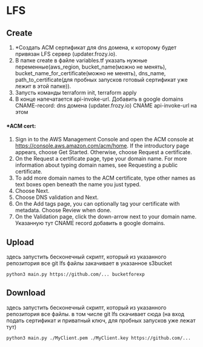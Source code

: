 # LFS
## Create
1. *Создать ACM сертификат для dns домена, к которому будет привязан LFS сервер (updater.frozy.io).   
2. В папке create в файле variables.tf указать нужные переменные(aws_region, bucket_name(можно не менять), bucket_name_for_certificate(можно не менять), dns_name, path_to_certificate(для пробных запусков готовый сертификат уже лежит в этой папке)).
3. Запусть команды terraform init, terraform apply
4. В конце напечатается api-invoke-url. Добавить в google domains CNAME-record: 
dns домена (updater.frozy.io) CNAME api-invoke-url 
на этом 


#### *ACM cert:
1. Sign in to the AWS Management Console and open the ACM console at https://console.aws.amazon.com/acm/home. If the introductory page appears, choose Get Started. Otherwise, choose Request a certificate.
2. On the Request a certificate page, type your domain name. For more information about typing domain names, see Requesting a public certificate.
3. To add more domain names to the ACM certificate, type other names as text boxes open beneath the name you just typed.
4. Choose Next.
5. Choose DNS validation and Next.
6. On the Add tags page, you can optionally tag your certificate with metadata. Choose Review when done.
7. On the Validation page, click the down-arrow next to your domain name. Указанную тут СNAME record добавить в google domains.

## Upload
здесь запустить бесконечный скрипт, который из указанного репозитория все git lfs файлы закачивает в указанное s3bucket
```
python3 main.py https://github.com/... bucketforexp
```

## Download
здесь запустить бесконечный скрипт, который из указанного репозитория все файлы. в том числе git lfs cкачивает cюда (на вход подать сертификат и приватный ключ, для пробных запусков уже лежат тут)
```
python3 main.py ./MyClient.pem ./MyClient.key https://github.com/...
```
